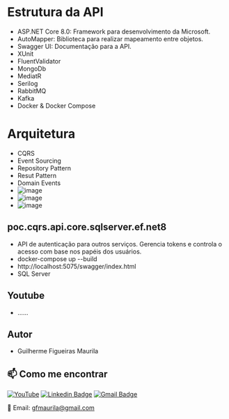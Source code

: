 # Estrutura da API
- ASP.NET Core 8.0: Framework para desenvolvimento da Microsoft.
- AutoMapper: Biblioteca para realizar mapeamento entre objetos.
- Swagger UI: Documentação para a API.
- XUnit
- FluentValidator
- MongoDb
- MediatR
- Serilog
- RabbitMQ
- Kafka
- Docker & Docker Compose

# Arquitetura
- CQRS
- Event Sourcing
- Repository Pattern
- Resut Pattern
- Domain Events
- ![image](https://github.com/gfmaurila/poc.cqrs.api.core.sqlserver.ef.net8/assets/5544035/d468e5d6-0d4d-40ba-a074-38204bc6a9b3)
- ![image](https://github.com/gfmaurila/poc.cqrs.api.core.sqlserver.ef.net8/assets/5544035/e3f22b99-ae7c-4361-b6f4-bab7d0951aaa)
- ![image](https://github.com/gfmaurila/poc.cqrs.api.core.sqlserver.ef.net8/assets/5544035/14fc2aff-7594-4f6d-9d8d-6cd3af2d2011)





## poc.cqrs.api.core.sqlserver.ef.net8
- API de autenticação para outros serviços. Gerencia tokens e controla o acesso com base nos papéis dos usuários.
- docker-compose up --build
- http://localhost:5075/swagger/index.html
- SQL Server

## Youtube
- ......

## Autor

- Guilherme Figueiras Maurila

## 📫 Como me encontrar
[![YouTube](https://img.shields.io/badge/YouTube-FF0000?style=for-the-badge&logo=youtube&logoColor=white)](https://www.youtube.com/channel/UCjy19AugQHIhyE0Nv558jcQ)
[![Linkedin Badge](https://img.shields.io/badge/-Guilherme_Figueiras_Maurila-blue?style=flat-square&logo=Linkedin&logoColor=white&link=https://www.linkedin.com/in/guilherme-maurila)](https://www.linkedin.com/in/guilherme-maurila)
[![Gmail Badge](https://img.shields.io/badge/-gfmaurila@gmail.com-c14438?style=flat-square&logo=Gmail&logoColor=white&link=mailto:gfmaurila@gmail.com)](mailto:gfmaurila@gmail.com)

📧 Email: gfmaurila@gmail.com


